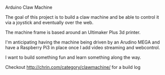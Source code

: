 Arduino Claw Machine

The goal of this project is to build a claw machine and be able to control it via a joystick and eventually over the web.

The machine frame is based around an Ultimaker Plus 3d printer.  

I'm anticipating having the machine being driven by an Arudino MEGA and have a Raspberry Pi3 in place once I add video streaming and webcontrol.

I want to build something fun and learn something along the way.  

Checkout http://chrin.com/category/clawmachine/ for a build log
